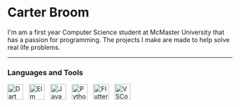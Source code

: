 # Carter Broom

I'm am a first year Computer Science student at McMaster University that has a passion for programming. The projects I make are made to help solve real life problems.  

---

### Languages and Tools
<img align="left" alt="Dart" width="35px" style="padding-right:10px;" src="https://cdn.jsdelivr.net/gh/devicons/devicon@latest/icons/dart/dart-original.svg"/>
<img align="left" alt="Elm" width="35px" style="padding-right:10px;" src="https://cdn.jsdelivr.net/gh/devicons/devicon@latest/icons/elm/elm-original.svg"/>
<img align="left" alt="Java" width="35px" style="padding-right:10px;" src="https://cdn.jsdelivr.net/gh/devicons/devicon@latest/icons/java/java-original.svg"/>
<img align="left" alt="Python" width="35px" style="padding-right:10px;" src="https://cdn.jsdelivr.net/gh/devicons/devicon@latest/icons/python/python-original.svg"/>
<img align="left" alt="Flutter" width="35px" style="padding-right:10px;" src="https://cdn.jsdelivr.net/gh/devicons/devicon@latest/icons/flutter/flutter-original.svg"/>
<img align="left" alt="VSCode" width="35px" style="padding-right:10px;" src="https://cdn.jsdelivr.net/gh/devicons/devicon@latest/icons/vscode/vscode-original.svg"/>
